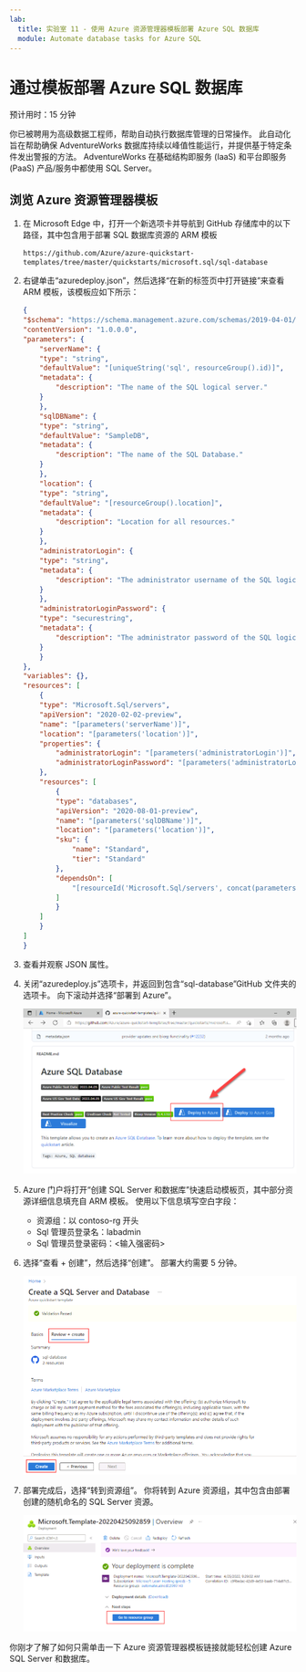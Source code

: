 ```yaml
---
lab:
  title: 实验室 11 - 使用 Azure 资源管理器模板部署 Azure SQL 数据库
  module: Automate database tasks for Azure SQL
---
```


# <a name="deploy-an-azure-sql-database-from-a-template"></a>通过模板部署 Azure SQL 数据库

预计用时：15 分钟

你已被聘用为高级数据工程师，帮助自动执行数据库管理的日常操作。 此自动化旨在帮助确保 AdventureWorks 数据库持续以峰值性能运行，并提供基于特定条件发出警报的方法。 AdventureWorks 在基础结构即服务 (IaaS) 和平台即服务 (PaaS) 产品/服务中都使用 SQL Server。

## <a name="explore-azure-resource-manager-template"></a>浏览 Azure 资源管理器模板

1. 在 Microsoft Edge 中，打开一个新选项卡并导航到 GitHub 存储库中的以下路径，其中包含用于部署 SQL 数据库资源的 ARM 模板

    ```
    https://github.com/Azure/azure-quickstart-templates/tree/master/quickstarts/microsoft.sql/sql-database
    ```

1. 右键单击“azuredeploy.json”，然后选择“在新的标签页中打开链接”来查看 ARM 模板，该模板应如下所示： 

    ```JSON
    {
    "$schema": "https://schema.management.azure.com/schemas/2019-04-01/deploymentTemplate.json#",
    "contentVersion": "1.0.0.0",
    "parameters": {
        "serverName": {
        "type": "string",
        "defaultValue": "[uniqueString('sql', resourceGroup().id)]",
        "metadata": {
            "description": "The name of the SQL logical server."
        }
        },
        "sqlDBName": {
        "type": "string",
        "defaultValue": "SampleDB",
        "metadata": {
            "description": "The name of the SQL Database."
        }
        },
        "location": {
        "type": "string",
        "defaultValue": "[resourceGroup().location]",
        "metadata": {
            "description": "Location for all resources."
        }
        },
        "administratorLogin": {
        "type": "string",
        "metadata": {
            "description": "The administrator username of the SQL logical server."
        }
        },
        "administratorLoginPassword": {
        "type": "securestring",
        "metadata": {
            "description": "The administrator password of the SQL logical server."
        }
        }
    },
    "variables": {},
    "resources": [
        {
        "type": "Microsoft.Sql/servers",
        "apiVersion": "2020-02-02-preview",
        "name": "[parameters('serverName')]",
        "location": "[parameters('location')]",
        "properties": {
            "administratorLogin": "[parameters('administratorLogin')]",
            "administratorLoginPassword": "[parameters('administratorLoginPassword')]"
        },
        "resources": [
            {
            "type": "databases",
            "apiVersion": "2020-08-01-preview",
            "name": "[parameters('sqlDBName')]",
            "location": "[parameters('location')]",
            "sku": {
                "name": "Standard",
                "tier": "Standard"
            },
            "dependsOn": [
                "[resourceId('Microsoft.Sql/servers', concat(parameters('serverName')))]"
            ]
            }
        ]
        }
    ]
    }
    ```

1. 查看并观察 JSON 属性。

1. 关闭“azuredeploy.js”选项卡，并返回到包含“sql-database”GitHub 文件夹的选项卡。 向下滚动并选择“部署到 Azure”。

    ![“部署到 Azure”按钮](../images/dp-300-module-11-lab-01.png)

1. Azure 门户将打开“创建 SQL Server 和数据库”快速启动模板页，其中部分资源详细信息填充自 ARM 模板。 使用以下信息填写空白字段：

    - 资源组：以 contoso-rg 开头
    - Sql 管理员登录名：labadmin
    - Sql 管理员登录密码：&lt;输入强密码&gt;

1. 选择“查看 + 创建”，然后选择“创建”。 部署大约需要 5 分钟。

    ![图 2](../images/dp-300-module-11-lab-02.png)

1. 部署完成后，选择“转到资源组”。 你将转到 Azure 资源组，其中包含由部署创建的随机命名的 SQL Server 资源。

    ![图片 3](../images/dp-300-module-11-lab-03.png)

你刚才了解了如何只需单击一下 Azure 资源管理器模板链接就能轻松创建 Azure SQL Server 和数据库。
